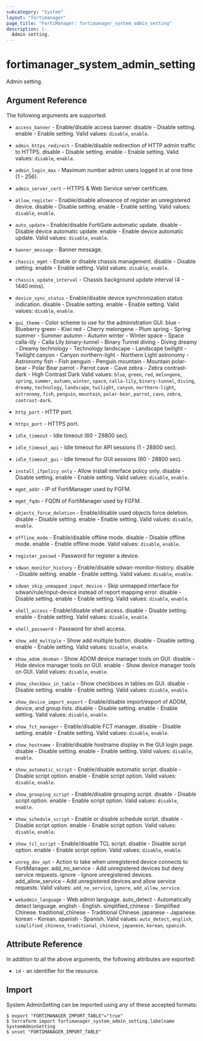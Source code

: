 ```yaml
---
subcategory: "System"
layout: "fortimanager"
page_title: "FortiManager: fortimanager_system_admin_setting"
description: |-
  Admin setting.
---
```


# fortimanager_system_admin_setting
Admin setting.

## Argument Reference


The following arguments are supported:


* `access_banner` - Enable/disable access banner. disable - Disable setting. enable - Enable setting. Valid values: `disable`, `enable`.

* `admin_https_redirect` - Enable/disable redirection of HTTP admin traffic to HTTPS. disable - Disable setting. enable - Enable setting. Valid values: `disable`, `enable`.

* `admin_login_max` - Maximum number admin users logged in at one time (1 - 256).
* `admin_server_cert` - HTTPS & Web Service server certificate.
* `allow_register` - Enable/disable allowance of register an unregistered device. disable - Disable setting. enable - Enable setting. Valid values: `disable`, `enable`.

* `auto_update` - Enable/disable FortiGate automatic update. disable - Disable device automatic update. enable - Enable device automatic update. Valid values: `disable`, `enable`.

* `banner_message` - Banner message.
* `chassis_mgmt` - Enable or disable chassis management. disable - Disable setting. enable - Enable setting. Valid values: `disable`, `enable`.

* `chassis_update_interval` - Chassis background update interval (4 - 1440 mins).
* `device_sync_status` - Enable/disable device synchronization status indication. disable - Disable setting. enable - Enable setting. Valid values: `disable`, `enable`.

* `gui_theme` - Color scheme to use for the administration GUI. blue - Blueberry green - Kiwi red - Cherry melongene - Plum spring - Spring summer - Summer autumn - Autumn winter - Winter space - Space calla-lily - Calla Lily binary-tunnel - Binary Tunnel diving - Diving dreamy - Dreamy technology - Technology landscape - Landscape twilight - Twilight canyon - Canyon northern-light - Northern Light astronomy - Astronomy fish - Fish penguin - Penguin mountain - Mountain polar-bear - Polar Bear parrot - Parrot cave - Cave zebra - Zebra contrast-dark - High Contrast Dark Valid values: `blue`, `green`, `red`, `melongene`, `spring`, `summer`, `autumn`, `winter`, `space`, `calla-lily`, `binary-tunnel`, `diving`, `dreamy`, `technology`, `landscape`, `twilight`, `canyon`, `northern-light`, `astronomy`, `fish`, `penguin`, `mountain`, `polar-bear`, `parrot`, `cave`, `zebra`, `contrast-dark`.

* `http_port` - HTTP port.
* `https_port` - HTTPS port.
* `idle_timeout` - Idle timeout (60 - 28800 sec).
* `idle_timeout_api` - Idle timeout for API sessions (1 - 28800 sec).
* `idle_timeout_gui` - Idle timeout for GUI sessions (60 - 28800 sec).
* `install_ifpolicy_only` - Allow install interface policy only. disable - Disable setting. enable - Enable setting. Valid values: `disable`, `enable`.

* `mgmt_addr` - IP of FortiManager used by FGFM.
* `mgmt_fqdn` - FQDN of FortiManager used by FGFM.
* `objects_force_deletion` - Enable/disable used objects force deletion. disable - Disable setting. enable - Enable setting. Valid values: `disable`, `enable`.

* `offline_mode` - Enable/disable offline mode. disable - Disable offline mode. enable - Enable offline mode. Valid values: `disable`, `enable`.

* `register_passwd` - Password for register a device.
* `sdwan_monitor_history` - Enable/disable sdwan-monitor-history. disable - Disable setting. enable - Enable setting. Valid values: `disable`, `enable`.

* `sdwan_skip_unmapped_input_device` - Skip unmapped interface for sdwan/rule/input-device instead of report mapping error. disable - Disable setting. enable - Enable setting. Valid values: `disable`, `enable`.

* `shell_access` - Enable/disable shell access. disable - Disable setting. enable - Enable setting. Valid values: `disable`, `enable`.

* `shell_password` - Password for shell access.
* `show_add_multiple` - Show add multiple button. disable - Disable setting. enable - Enable setting. Valid values: `disable`, `enable`.

* `show_adom_devman` - Show ADOM device manager tools on GUI. disable - Hide device manager tools on GUI. enable - Show device manager tools on GUI. Valid values: `disable`, `enable`.

* `show_checkbox_in_table` - Show checkboxs in tables on GUI. disable - Disable setting. enable - Enable setting. Valid values: `disable`, `enable`.

* `show_device_import_export` - Enable/disable import/export of ADOM, device, and group lists. disable - Disable setting. enable - Enable setting. Valid values: `disable`, `enable`.

* `show_fct_manager` - Enable/disable FCT manager. disable - Disable setting. enable - Enable setting. Valid values: `disable`, `enable`.

* `show_hostname` - Enable/disable hostname display in the GUI login page. disable - Disable setting. enable - Enable setting. Valid values: `disable`, `enable`.

* `show_automatic_script` - Enable/disable automatic script. disable - Disable script option. enable - Enable script option. Valid values: `disable`, `enable`.

* `show_grouping_script` - Enable/disable grouping script. disable - Disable script option. enable - Enable script option. Valid values: `disable`, `enable`.

* `show_schedule_script` - Enable or disable schedule script. disable - Disable script option. enable - Enable script option. Valid values: `disable`, `enable`.

* `show_tcl_script` - Enable/disable TCL script. disable - Disable script option. enable - Enable script option. Valid values: `disable`, `enable`.

* `unreg_dev_opt` - Action to take when unregistered device connects to FortiManager. add_no_service - Add unregistered devices but deny service requests. ignore - Ignore unregistered devices. add_allow_service - Add unregistered devices and allow service requests. Valid values: `add_no_service`, `ignore`, `add_allow_service`.

* `webadmin_language` - Web admin language. auto_detect - Automatically detect language. english - English. simplified_chinese - Simplified Chinese. traditional_chinese - Traditional Chinese. japanese - Japanese. korean - Korean. spanish - Spanish. Valid values: `auto_detect`, `english`, `simplified_chinese`, `traditional_chinese`, `japanese`, `korean`, `spanish`.



## Attribute Reference

In addition to all the above arguments, the following attributes are exported:
* `id` - an identifier for the resource.

## Import

System AdminSetting can be imported using any of these accepted formats:
```
$ export "FORTIMANAGER_IMPORT_TABLE"="true"
$ terraform import fortimanager_system_admin_setting.labelname SystemAdminSetting
$ unset "FORTIMANAGER_IMPORT_TABLE"
```

